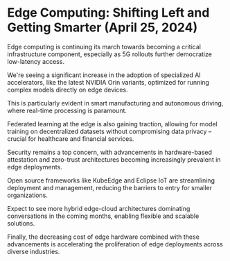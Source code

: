 # Edge Computing: Shifting Left and Getting Smarter (April 25, 2024)

Edge computing is continuing its march towards becoming a critical infrastructure component, especially as 5G rollouts further democratize low-latency access.

We're seeing a significant increase in the adoption of specialized AI accelerators, like the latest NVIDIA Orin variants, optimized for running complex models directly on edge devices.

This is particularly evident in smart manufacturing and autonomous driving, where real-time processing is paramount.

Federated learning at the edge is also gaining traction, allowing for model training on decentralized datasets without compromising data privacy – crucial for healthcare and financial services.

Security remains a top concern, with advancements in hardware-based attestation and zero-trust architectures becoming increasingly prevalent in edge deployments.

Open source frameworks like KubeEdge and Eclipse IoT are streamlining deployment and management, reducing the barriers to entry for smaller organizations.

Expect to see more hybrid edge-cloud architectures dominating conversations in the coming months, enabling flexible and scalable solutions.

Finally, the decreasing cost of edge hardware combined with these advancements is accelerating the proliferation of edge deployments across diverse industries.
